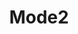 ---
title: Mode2
permalink: /docs/StandardLibrary#Mode2
parent: Standard Library
has_children: false
nav_order: 6
---